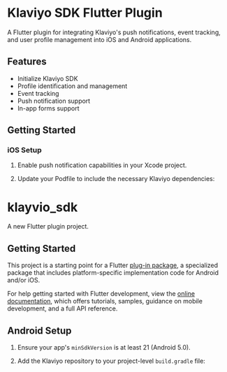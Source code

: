 # Klaviyo SDK Flutter Plugin

A Flutter plugin for integrating Klaviyo's push notifications, event tracking, and user profile management into iOS and Android applications.

## Features

- Initialize Klaviyo SDK
- Profile identification and management
- Event tracking
- Push notification support
- In-app forms support

## Getting Started

### iOS Setup

1. Enable push notification capabilities in your Xcode project.

2. Update your Podfile to include the necessary Klaviyo dependencies:

# klayvio_sdk

A new Flutter plugin project.

## Getting Started

This project is a starting point for a Flutter
[plug-in package](https://flutter.dev/to/develop-plugins),
a specialized package that includes platform-specific implementation code for
Android and/or iOS.

For help getting started with Flutter development, view the
[online documentation](https://docs.flutter.dev), which offers tutorials,
samples, guidance on mobile development, and a full API reference.

## Android Setup

1. Ensure your app's `minSdkVersion` is at least 21 (Android 5.0).

2. Add the Klaviyo repository to your project-level `build.gradle` file:

